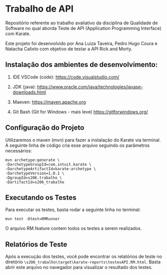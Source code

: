 # Trabalho de API

Repositório referente ao trabalho avaliativo da disciplina de Qualidade de Software no qual aborda Teste de API (Application
Programming Interface) com Karate.

Este projeto foi desenvolvido por Ana Luiza Taveira, Pedro Hugo Coura e Natacha Calixto com objetivo de testar a API Rick and Morty.


## Instalação dos ambientes de desenvolvimento:
1. IDE VSCode (code):
https://code.visualstudio.com/

2. JDK (java):
https://www.oracle.com/java/technologies/javase-downloads.html

3. Maeven:
https://maven.apache.org

4. Git Bash (Git for Windows - mais leve) 
https://gitforwindows.org/


## Configuração do Projeto

Utilizaremos o maven (mvn) para fazer a instalação do Karate via terminal. A seguinte linha de código cria esse arquivo seguindo os parâmetros necessários:

```
mvn archetype:generate \
-DarchetypeGroupId=com.intuit.karate \
-DarchetypeArtifactId=karate-archetype \
-DarchetypeVersion=1.0.1 \
-DgroupId=s206.trabalho \
-DartifactId=s206_trabalho
```

## Executando os Testes

Para executar os testes, basta rodar a seguinte linha no terminal:

```
mvn test -Dtest=RMRunner
```
O arquivo RM.feature contem todos os testes a serem realizados.

## Relatórios de Teste

Após a execução dos testes, você pode encontrar os relatórios de teste no diretório `\s206_trabalho\target\karate-reports\testesAPI.RM.html`. Basta abrir este arquivo no navegador para visualizar o resultado dos testes.

